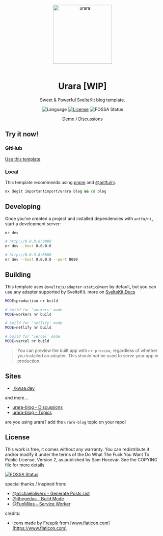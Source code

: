 <br>
<div align="center">
<a href="https://github.com/importantimport/urara">
<img src="https://github.com/importantimport/urara/raw/main/urara/assets/any@512.png" alt="urara" width="192px" />
</a>
</div>
<br>

<h1 align="center">Urara [WIP]</h1>
<p align="center">Sweet & Powerful SvelteKit blog template.</p>
<p align="center">
<img src="https://img.shields.io/github/languages/top/importantimport/urara?color=%23ff3e00" alt="Language">
<a href="https://github.com/importantimport/urara/blob/main/COPYING"><img src="https://img.shields.io/github/license/importantimport/urara?color=%23fff" alt="License"></a>
<img src="https://app.fossa.com/api/projects/git%2Bgithub.com%2Fimportantimport%2Furara.svg?type=shield" alt="FOSSA Status">
</p>
<p align="center">
<a href="https://urara-demo.netlify.app">Demo</a>
/
<a href="https://github.com/importantimport/urara/discussions">Discussions</a>
</p>

## Try it now!

### GitHub

[Use this template](https://github.com/importantimport/urara/generate)

### Local

This template recommends using [pnpm](https://pnpm.io) and [@antfu/ni](https://github.com/antfu/ni).

```bash
nx degit importantimport/urara blog && cd blog
```

## Developing

Once you've created a project and installed dependencies with
`antfu/ni`, start a development server:

```bash
nr dev

# http://0.0.0.0:3000
nr dev --host 0.0.0.0

# http://0.0.0.0:8080
nr dev --host 0.0.0.0 --port 8080
```

## Building

This template uses `@sveltejs/adapter-static@next` by default, but you can use any adapter supported by SvelteKit. more on [SvelteKit Docs](https://kit.svelte.dev/docs#adapters)

```bash
MODE=production nr build

# build for 'workers' mode
MODE=workers nr build

# build for 'netlify' mode
MODE=netlify nr build

# build for 'vercel' mode
MODE=vercel nr build
```

> You can preview the built app with `nr preview`, regardless of
> whether you installed an adapter. This should _not_ be used to serve
> your app in production.

## Sites

- [./kwaa.dev](https://kwaa.dev)

and more...

- [urara-blog - Discussions](https://github.com/importantimport/urara/discussions/2)
- [urara-blog - Topics](https://github.com/topics/urara-blog)

are you using urara? add the `urara-blog` topic on your repo!

## License

This work is free, it comes without any warranty. You can redistribute it and/or modify it under the
terms of the Do What The Fuck You Want To Public License, Version 2,
as published by Sam Hocevar. See the COPYING file for more details.

[![FOSSA Status](https://app.fossa.com/api/projects/git%2Bgithub.com%2Fimportantimport%2Furara.svg?type=large)](https://app.fossa.com/projects/git%2Bgithub.com%2Fimportantimport%2Furara?ref=badge_large)

special thanks / inspired from:

- [@michaeloliverx - Generate Posts List](https://github.com/pngwn/MDsveX/issues/294#issuecomment-907029639)
- [@jthegedus - Build Mode](https://github.com/sveltejs/kit/issues/1258#issuecomment-874482104)
- [@FunMiles - Service Worker](https://github.com/FunMiles/SveltekitPWA/blob/main/src/service-worker.ts)

credits:

- icons made by [Freepik](https://www.flaticon.com/authors/freepik) from [www.flaticon.com](https://www.flaticon.com)